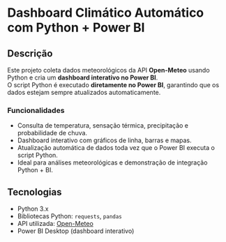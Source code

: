 # Dashboard Climático Automático com Python + Power BI

## Descrição
Este projeto coleta dados meteorológicos da API **Open-Meteo** usando Python e cria um **dashboard interativo no Power BI**.  
O script Python é executado **diretamente no Power BI**, garantindo que os dados estejam sempre atualizados automaticamente.

### Funcionalidades
- Consulta de temperatura, sensação térmica, precipitação e probabilidade de chuva.
- Dashboard interativo com gráficos de linha, barras e mapas.
- Atualização automática de dados toda vez que o Power BI executa o script Python.
- Ideal para análises meteorológicas e demonstração de integração Python + BI.

## Tecnologias
- Python 3.x
- Bibliotecas Python: `requests`, `pandas`
- API utilizada: [Open-Meteo](https://open-meteo.com/)
- Power BI Desktop (dashboard interativo)
